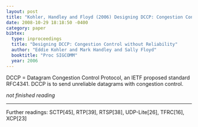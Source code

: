 ```yaml
---
layout: post
title: "Kohler, Handley and Floyd (2006) Designing DCCP: Congestion Control without Reliability (SIGCOMM)"
date: 2008-10-29 18:18:50 -0400
category: paper
bibtex:
  type: inproceedings
  title: "Designing DCCP: Congestion Control without Reliability"
  author: "Eddie Kohler and Mark Handley and Sally Floyd"
  booktitle: "Proc SIGCOMM"
  year: 2006
---
```

DCCP = Datagram Congestion Control Protocol, an IETF proposed standard RFC4341. DCCP is to send unreliable datagrams with congestion control.

*not finished reading*

----

Further readings:
SCTP[45], RTP[39], RTSP[38], UDP-Lite[26], TFRC[16], XCP[23]
